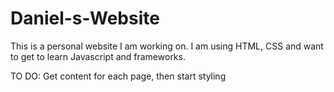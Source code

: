 # Daniel-s-Website
This is a personal website I am working on. I am using HTML, CSS and want to get to learn Javascript and frameworks.

TO DO:  Get content for each page, then start styling
